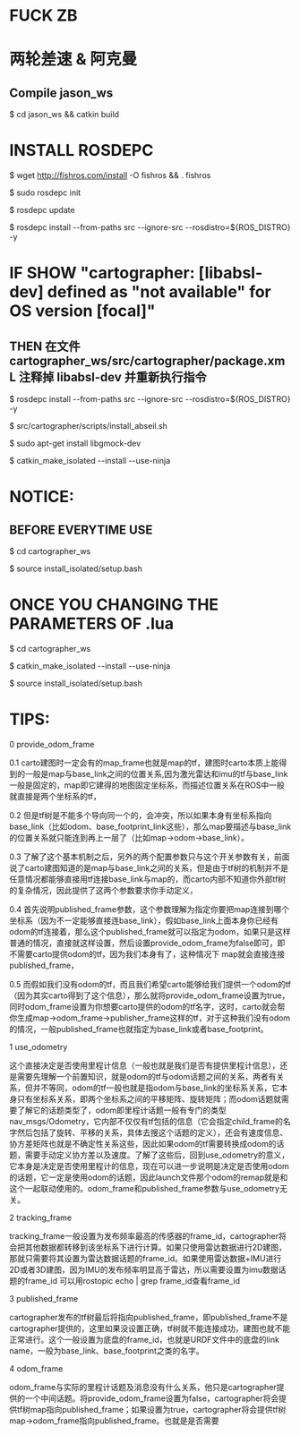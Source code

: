 # FUCK ZB
# 两轮差速 & 阿克曼

## Compile jason_ws
$ cd jason_ws && catkin build

# INSTALL ROSDEPC
$ wget http://fishros.com/install -O fishros && . fishros

$ sudo rosdepc init

$ rosdepc update

$ rosdepc install --from-paths src --ignore-src --rosdistro=${ROS_DISTRO} -y

# IF SHOW "cartographer: [libabsl-dev] defined as "not available" for OS version [focal]"
## THEN 在文件 cartographer_ws/src/cartographer/package.xmL 注释掉 <depend>libabsl-dev</depend> 并重新执行指令
$ rosdepc install --from-paths src --ignore-src --rosdistro=${ROS_DISTRO} -y

$ src/cartographer/scripts/install_abseil.sh

$ sudo apt-get install libgmock-dev

$ catkin_make_isolated --install --use-ninja

# NOTICE:
## BEFORE EVERYTIME USE 
$ cd cartographer_ws

$ source install_isolated/setup.bash

# ONCE YOU CHANGING THE PARAMETERS OF <name>.lua
$ cd cartographer_ws

$ catkin_make_isolated --install --use-ninja

$ source install_isolated/setup.bash

# TIPS:
0 provide_odom_frame

0.1 carto建图时一定会有的map_frame也就是map的tf，建图时carto本质上能得到的一般是map与base_link之间的位置关系,因为激光雷达和imu的tf与base_link一般是固定的，map即它建得的地图固定坐标系，而描述位置关系在ROS中一般就直接是两个坐标系的tf，

0.2 但是tf树是不能多个导向同一个的，会冲突，所以如果本身有坐标系指向base_link（比如odom、base_footprint_link这些），那么map要描述与base_link的位置关系就只能连到再上一层了（比如map→odom→base_link）。

0.3 了解了这个基本机制之后，另外的两个配置参数只与这个开关参数有关，前面说了carto建图知道的是map与base_link之间的关系，但是由于tf树的机制并不是任意情况都能够直接用tf连接base_link与map的，而carto内部不知道你外部tf树的复杂情况，因此提供了这两个参数要求你手动定义，

0.4 首先说明published_frame参数，这个参数理解为指定你要把map连接到哪个坐标系（因为不一定能够直接连base_link），假如base_link上面本身你已经有odom的tf连接着，那么这个published_frame就可以指定为odom，如果只是这样普通的情况，直接就这样设置，然后设置provide_odom_frame为false即可，即不需要carto提供odom的tf，因为我们本身有了，这种情况下
map就会直接连接published_frame，

0.5 而假如我们没有odom的tf，而且我们希望carto能够给我们提供一个odom的tf（因为其实carto得到了这个信息），那么就将provide_odom_frame设置为true，同时odom_frame设置为你想要carto提供的odom的tf名字，这时，carto就会帮你生成map→odom_frame→publisher_frame这样的tf，对于这种我们没有odom的情况，一般published_frame也就指定为base_link或者base_footprint。

1 use_odometry

这个直接决定是否使用里程计信息（一般也就是我们是否有提供里程计信息），还是需要先理解一个前置知识，就是odom的tf与odom话题之间的关系，两者有关系，但并不等同，odom的tf一般也就是指odom与base_link的坐标系关系，它本身只有坐标系关系，即两个坐标系之间的平移矩阵、旋转矩阵；而odom话题就需要了解它的话题类型了，odom即里程计话题一般有专门的类型
nav_msgs/Odometry，它内部不仅仅有tf包括的信息（它会指定child_frame的名字然后包括了旋转、平移的关系，具体去搜这个话题的定义），还会有速度信息、协方差矩阵也就是不确定性关系这些，因此如果odom的tf需要转换成odom的话题，需要手动定义协方差以及速度。了解了这些后，回到use_odometry的意义，它本身是决定是否使用里程计的信息，现在可以进一步说明是决定是否使用odom的话题，它一定是使用odom的话题，因此launch文件那个odom的remap就是和这个一起联动使用的。odom_frame和published_frame参数与use_odometry无关。

2 tracking_frame

​tracking_frame一般设置为发布频率最高的传感器的frame_id，cartographer将会把其他数据都转移到该坐标系下进行计算。如果只使用雷达数据进行2D建图，那就只需要将其设置为雷达数据话题的frame_id。如果使用雷达数据+IMU进行2D或者3D建图，因为IMU的发布频率明显高于雷达，所以需要设置为imu数据话题的frame_id
可以用rostopic echo <topicname> | grep frame_id查看frame_id

3 published_frame

​cartographer发布的tf树最后将指向published_frame，即published_frame不是cartographer提供的，这里如果没设置正确，tf树就不能连接成功，建图也就不能正常进行。这个一般设置为底盘的frame_id，也就是URDF文件中的底盘的link name，一般为base_link、base_footprint之类的名字。

4 odom_frame

odom_frame与实际的里程计话题及消息没有什么关系，他只是cartographer提供的一个中间话题。将provide_odom_frame设置为false，cartographer将会提供tf树map指向published_frame；如果设置为true，cartographer将会提供tf树map->odom_frame指向published_frame。也就是是否需要
